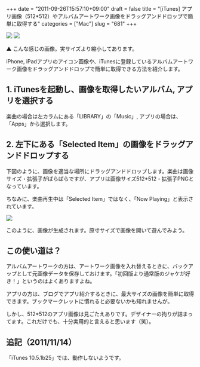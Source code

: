 +++
date = "2011-09-26T15:57:10+09:00"
draft = false
title = "[iTunes] アプリ画像（512*512）やアルバムアートワーク画像をドラッグアンドドロップで簡単に取得する"
categories = ["Mac"]
slug = "681"
+++

![](/images/2011/09/0681_1.jpg) ![](/images/2011/09/0681_2.png)

▲ こんな感じの画像。実サイズより縮小してあります。

iPhone, iPadアプリのアイコン画像や、iTunesに登録しているアルバムアートワーク画像をドラッグアンドドロップで簡単に取得できる方法を紹介します。

## 1. iTunesを起動し、画像を取得したいアルバム, アプリを選択する

楽曲の場合は左カラムにある「LIBRARY」の「Music」, アプリの場合は、「Apps」から選択します。

## 2. 左下にある「Selected Item」の画像をドラッグアンドドロップする

下図のように、画像を適当な場所にドラッグアンドドロップします。楽曲は画像サイズ・拡張子がばらばらですが、アプリは画像サイズ512*512・拡張子PNGとなっています。

ちなみに、楽曲再生中は「Selected Item」ではなく、「Now Playing」と表示されています。

![](/images/2011/09/0681_3.png)

このように、画像が生成されます。原寸サイズで画像を開いて遊んでみよう。

## この使い道は？

アルバムアートワークの方は、アートワーク画像を入れ替えるときに、バックアップとして元画像データを保存しておけます。「初回版より通常版のジャケが好き！」というのはよくありますよね。

アプリの方は、ブログでアプリ紹介するときに、最大サイズの画像を簡単に取得できます。ブックマークレットに慣れると必要ないかも知れませんが。

しかし、512*512のアプリ画像は見ごたえありです。デザイナーの拘りが詰まってます。これだけでも、十分実用的と言えると思います（笑）。

## 追記（2011/11/14）

「iTunes 10.5.1b25」では、動作しないようです。
